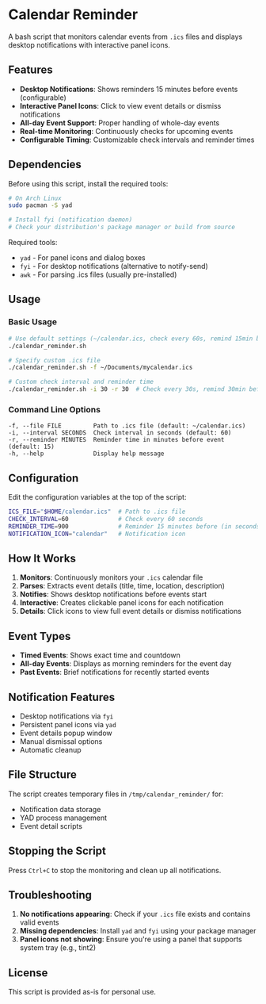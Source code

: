 # Calendar Reminder

A bash script that monitors calendar events from `.ics` files and displays desktop notifications with interactive panel icons.

## Features

- **Desktop Notifications**: Shows reminders 15 minutes before events (configurable)
- **Interactive Panel Icons**: Click to view event details or dismiss notifications
- **All-day Event Support**: Proper handling of whole-day events
- **Real-time Monitoring**: Continuously checks for upcoming events
- **Configurable Timing**: Customizable check intervals and reminder times

## Dependencies

Before using this script, install the required tools:

```bash
# On Arch Linux
sudo pacman -S yad

# Install fyi (notification daemon)
# Check your distribution's package manager or build from source
```

Required tools:
- `yad` - For panel icons and dialog boxes
- `fyi` - For desktop notifications (alternative to notify-send)
- `awk` - For parsing .ics files (usually pre-installed)

## Usage

### Basic Usage

```bash
# Use default settings (~/calendar.ics, check every 60s, remind 15min before)
./calendar_reminder.sh

# Specify custom .ics file
./calendar_reminder.sh -f ~/Documents/mycalendar.ics

# Custom check interval and reminder time
./calendar_reminder.sh -i 30 -r 30  # Check every 30s, remind 30min before
```

### Command Line Options

```
-f, --file FILE         Path to .ics file (default: ~/calendar.ics)
-i, --interval SECONDS  Check interval in seconds (default: 60)
-r, --reminder MINUTES  Reminder time in minutes before event (default: 15)
-h, --help              Display help message
```

## Configuration

Edit the configuration variables at the top of the script:

```bash
ICS_FILE="$HOME/calendar.ics"  # Path to .ics file
CHECK_INTERVAL=60              # Check every 60 seconds
REMINDER_TIME=900              # Reminder 15 minutes before (in seconds)
NOTIFICATION_ICON="calendar"   # Notification icon
```

## How It Works

1. **Monitors**: Continuously monitors your `.ics` calendar file
2. **Parses**: Extracts event details (title, time, location, description)
3. **Notifies**: Shows desktop notifications before events start
4. **Interactive**: Creates clickable panel icons for each notification
5. **Details**: Click icons to view full event details or dismiss notifications

## Event Types

- **Timed Events**: Shows exact time and countdown
- **All-day Events**: Displays as morning reminders for the event day
- **Past Events**: Brief notifications for recently started events

## Notification Features

- Desktop notifications via `fyi`
- Persistent panel icons via `yad`
- Event details popup window
- Manual dismissal options
- Automatic cleanup

## File Structure

The script creates temporary files in `/tmp/calendar_reminder/` for:
- Notification data storage
- YAD process management
- Event detail scripts

## Stopping the Script

Press `Ctrl+C` to stop the monitoring and clean up all notifications.

## Troubleshooting

1. **No notifications appearing**: Check if your `.ics` file exists and contains valid events
2. **Missing dependencies**: Install `yad` and `fyi` using your package manager
3. **Panel icons not showing**: Ensure you're using a panel that supports system tray (e.g., tint2)

## License

This script is provided as-is for personal use.